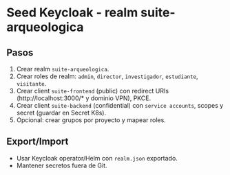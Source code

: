 # Seed Keycloak - realm suite-arqueologica

## Pasos
1. Crear realm `suite-arqueologica`.
2. Crear roles de realm: `admin`, `director`, `investigador`, `estudiante`, `visitante`.
3. Crear client `suite-frontend` (public) con redirect URIs (http://localhost:3000/* y dominio VPN), PKCE.
4. Crear client `suite-backend` (confidential) con `service accounts`, scopes y secret (guardar en Secret K8s).
5. Opcional: crear grupos por proyecto y mapear roles.

## Export/Import
- Usar Keycloak operator/Helm con `realm.json` exportado.
- Mantener secretos fuera de Git.
